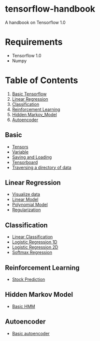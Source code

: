 # tensorflow-handbook
A handbook on Tensorflow 1.0

# Requirements
+ Tensorflow 1.0
+ Numpy

# Table of Contents
1. [Basic Tensorflow](#basic)
2. [Linear Regression](#linear-regression)
3. [Classification](#classification)
4. [Reinforcement Learning](#reinforcement-learning)
5. [Hidden Markov_Model](#hidden-markov-model)
6. [Autoencoder](#autoencoder)

## Basic
* [Tensors](basic/tensors_example.py)
* [Variable](basic/variable_example.py)
* [Saving and Loading](basic/saving_loading_example.py)
* [Tensorboard](basic/tensorboard_example.py)
* [Traversing a directory of data](basic/traversing_a_directory.py)


## Linear Regression
* [Visualize data](linear_regression/visualize_raw_input.py)
* [Linear Model](linear_regression/linear_model.py)
* [Polynomial Model](linear_regression/polynomial_model.py)
* [Regularization](linear_regression/regularization_example.py)


## Classification
* [Linear Classification](classification/linear.py)
* [Logistic Regression 1D](classification/logistic_regression_1d.py)
* [Logistic Regression 2D](classification/logistic_regression_2d.py)
* [Softmax Regression](classification/softmax_regression.py)


## Reinforcement Learning
* [Stock Prediction](reinforcement_learning/predict_stock.py)


## Hidden Markov Model
* [Basic HMM](hidden_markov_model/hmm.py)

## Autoencoder
* [Basic autoencoder](autoencoder/basic_autoencoder.py)
